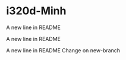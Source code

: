 # i320d-Minh

A new line in README


A new line in README


A new line in README
Change on new-branch

